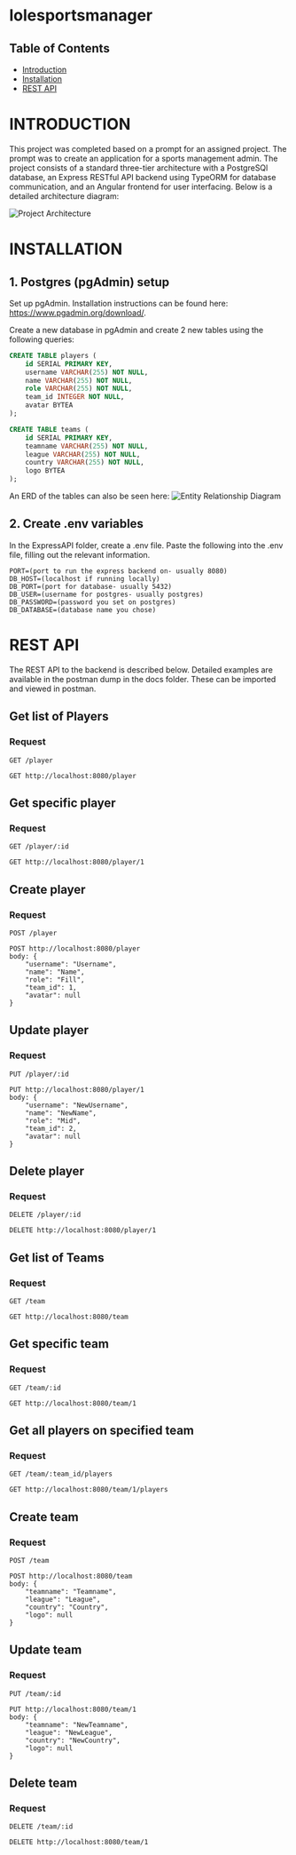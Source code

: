 # lolesportsmanager

## Table of Contents
- [Introduction](#introduction)
- [Installation](#installation)
- [REST API](#rest-api)

# INTRODUCTION
This project was completed based on a prompt for an assigned project. The prompt was to create an application for a sports management admin. The project consists of a standard three-tier architecture with a PostgreSQl database, an Express RESTful API backend using TypeORM for database communication, and an Angular frontend for user interfacing. Below is a detailed architecture diagram: 

![Project Architecture](docs/architecture.png)



# INSTALLATION
## 1. Postgres (pgAdmin) setup
Set up pgAdmin. Installation instructions can be found here: https://www.pgadmin.org/download/.

Create a new database in pgAdmin and create 2 new tables using the following queries:
```sql
CREATE TABLE players (
    id SERIAL PRIMARY KEY,
    username VARCHAR(255) NOT NULL,
    name VARCHAR(255) NOT NULL,
    role VARCHAR(255) NOT NULL,
    team_id INTEGER NOT NULL,
    avatar BYTEA
);

CREATE TABLE teams (
    id SERIAL PRIMARY KEY,
    teamname VARCHAR(255) NOT NULL,
    league VARCHAR(255) NOT NULL,
    country VARCHAR(255) NOT NULL,
    logo BYTEA
);
```

An ERD of the tables can also be seen here:
![Entity Relationship Diagram](docs/ERD.png)

## 2. Create .env variables
In the ExpressAPI folder, create a .env file. Paste the following into the .env file, filling out the relevant information.
```
PORT=(port to run the express backend on- usually 8080)
DB_HOST=(localhost if running locally)
DB_PORT=(port for database- usually 5432)
DB_USER=(username for postgres- usually postgres)
DB_PASSWORD=(password you set on postgres)
DB_DATABASE=(database name you chose)
```

# REST API

The REST API to the backend is described below. Detailed examples are available in the postman dump in the docs folder. These can be imported and viewed in postman.

## Get list of Players

### Request

`GET /player`

    GET http://localhost:8080/player

## Get specific player

### Request

`GET /player/:id`

    GET http://localhost:8080/player/1

## Create player 

### Request

`POST /player`

    POST http://localhost:8080/player
    body: {
        "username": "Username",
        "name": "Name",
        "role": "Fill",
        "team_id": 1,
        "avatar": null
    }

## Update player

### Request

`PUT /player/:id`

    PUT http://localhost:8080/player/1
    body: {
        "username": "NewUsername",
        "name": "NewName",
        "role": "Mid",
        "team_id": 2,
        "avatar": null
    }

## Delete player

### Request

`DELETE /player/:id`

    DELETE http://localhost:8080/player/1

## Get list of Teams

### Request

`GET /team`

    GET http://localhost:8080/team

## Get specific team

### Request

`GET /team/:id`

    GET http://localhost:8080/team/1

## Get all players on specified team

### Request

`GET /team/:team_id/players`

    GET http://localhost:8080/team/1/players

## Create team 

### Request

`POST /team`

    POST http://localhost:8080/team
    body: {
        "teamname": "Teamname",
        "league": "League",
        "country": "Country",
        "logo": null
    }

## Update team

### Request

`PUT /team/:id`

    PUT http://localhost:8080/team/1
    body: {
        "teamname": "NewTeamname",
        "league": "NewLeague",
        "country": "NewCountry",
        "logo": null
    }

## Delete team

### Request

`DELETE /team/:id`

    DELETE http://localhost:8080/team/1

